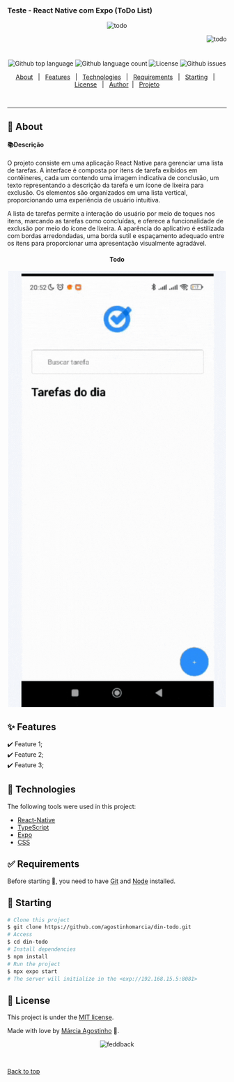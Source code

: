 ### Teste - React Native com Expo (ToDo List)

<p align="center">
   <img src="https://media.giphy.com/media/Cfh2NNotXjFxQpFBIX/giphy.gif" alt="todo" width="280"/>
</p>

<p align="right">
   <img src="https://media.giphy.com/media/SxFXYgj3u4dXrqOsWv/giphy.gif" alt="todo" width="180"/>
</p>

<h1 align="center"></h1>

<p align="center">
  <img alt="Github top language" src="https://img.shields.io/github/languages/top/agostinhomarcia/din-todo?color=2684FC">

  <img alt="Github language count" src="https://img.shields.io/github/languages/count/agostinhomarcia/din-todo?color=2684FC">

  <img alt="License" src="https://img.shields.io/github/license/agostinhomarcia/din-todo?color=2684FC">

  <img alt="Github issues" src="https://img.shields.io/github/issues/agostinhomarcia/todo-app?color=2684FC" />

</p>

<p align="center">
  <a href="#dart-about">About</a> &#xa0; | &#xa0; 
  <a href="#sparkles-features">Features</a> &#xa0; | &#xa0;
  <a href="#rocket-technologies">Technologies</a> &#xa0; | &#xa0;
  <a href="#white_check_mark-requirements">Requirements</a> &#xa0; | &#xa0;
  <a href="#checkered_flag-starting">Starting</a> &#xa0; | &#xa0;
  <a href="#memo-license">License</a> &#xa0; | &#xa0;
  <a href="https://github.com/agostinhomarcia" target="_blank">Author</a>&#xa0; | &#xa0
  <a href="#" target="_blank" rel="noopener noreferrer">Projeto</a>
</p>

<br>

<hr>

## :dart: About

#### 📚Descrição

<p align="left">
O projeto consiste em uma aplicação React Native para gerenciar uma lista de tarefas. A interface é composta por itens de tarefa exibidos em contêineres, cada um contendo uma imagem indicativa de conclusão, um texto representando a descrição da tarefa e um ícone de lixeira para exclusão. Os elementos são organizados em uma lista vertical, proporcionando uma experiência de usuário intuitiva.

A lista de tarefas permite a interação do usuário por meio de toques nos itens, marcando as tarefas como concluídas, e oferece a funcionalidade de exclusão por meio do ícone de lixeira. A aparência do aplicativo é estilizada com bordas arredondadas, uma borda sutil e espaçamento adequado entre os itens para proporcionar uma apresentação visualmente agradável.

</p>

<h4 align="center"> Todo </h4>

<p align="center">
   <img src="./assets/todo.gif" alt="todo" width="500"/>
</p>

## :sparkles: Features

:heavy_check_mark: Feature 1;\
:heavy_check_mark: Feature 2;\
:heavy_check_mark: Feature 3;

## :rocket: Technologies

The following tools were used in this project:

- [React-Native](https://reactnative.dev/docs/getting-started)
- [TypeScript](https://www.w3schools.com/typescript/)
- [Expo](https://docs.expo.dev/)
- [CSS](https://developer.mozilla.org/en-US/docs/Web/CSS)

## :white_check_mark: Requirements

Before starting :checkered_flag:, you need to have [Git](https://git-scm.com) and [Node](https://nodejs.org/en/) installed.

## :checkered_flag: Starting

```bash
# Clone this project
$ git clone https://github.com/agostinhomarcia/din-todo.git
# Access
$ cd din-todo
# Install dependencies
$ npm install
# Run the project
$ npx expo start
# The server will initialize in the <exp://192.168.15.5:8081>
```

## :memo: License

This project is under the [MIT license](./License).

Made with love by [Márcia Agostinho](https://github.com/agostinhomarcia) 🚀.

<p align="center">
   <img src="https://media.giphy.com/media/1KAQNg2t3N15MRH1eE/giphy.gif" alt="feddback" width="350"/>
</p>

&#xa0;

<a href="#top">Back to top </a>
